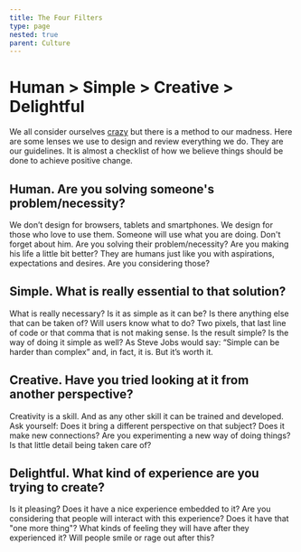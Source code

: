 ```yaml
---
title: The Four Filters
type: page
nested: true
parent: Culture
---
```


# Human > Simple > Creative > Delightful

We all consider ourselves [crazy](https://www.youtube.com/watch?v=8rwsuXHA7RA) but there is a method to our madness. Here are some lenses we use to design and review everything we do. They are our guidelines. It is almost a checklist of how we believe things should be done to achieve positive change.

## Human. Are you solving someone's problem/necessity?

We don’t design for browsers, tablets and smartphones. We design for those who love to use them. Someone will use what you are doing. Don't forget about him. Are you solving their problem/necessity? Are you making his life a little bit better? They are humans just like you with aspirations, expectations and desires. Are you considering those?

## Simple. What is really essential to that solution?

What is really necessary? Is it as simple as it can be? Is there anything else that can be taken of? Will users know what to do? Two pixels, that last line of code or that comma that is not making sense. Is the result simple? Is the way of doing it simple as well? As Steve Jobs would say: “Simple can be harder than complex” and, in fact, it is. But it’s worth it.

## Creative. Have you tried looking at it from another perspective?

Creativity is a skill. And as any other skill it can be trained and developed. Ask yourself: Does it bring a different perspective on that subject? Does it make new connections? Are you experimenting a new way of doing things? Is that little detail being taken care of?

## Delightful. What kind of experience are you trying to create?

Is it pleasing? Does it have a nice experience embedded to it? Are you considering that people will interact with this experience? Does it have that "one more thing"? What kinds of feeling they will have after they experienced it? Will people smile or rage out after this?
